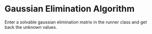 # Gaussian Elimination Algorithm 
Enter a solvable gaussian elimination matrix in the runner class and get back the unknown values.
